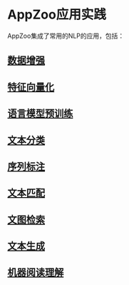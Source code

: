 # AppZoo应用实践

AppZoo集成了常用的NLP的应用，包括：

## [数据增强](https://github.com/alibaba/EasyNLP/tree/master/examples/appzoo_tutorials/data_augmentation)

## [特征向量化](https://github.com/alibaba/EasyNLP/tree/master/examples/appzoo_tutorials/feature_vectorization)

## [语言模型预训练](https://github.com/alibaba/EasyNLP/tree/master/examples/appzoo_tutorials/language_modeling)

## [文本分类](https://github.com/alibaba/EasyNLP/tree/master/examples/appzoo_tutorials/sequence_classification)

## [序列标注](https://github.com/alibaba/EasyNLP/tree/master/examples/appzoo_tutorials/sequence_labeling)

## [文本匹配](https://github.com/alibaba/EasyNLP/tree/master/examples/appzoo_tutorials/text_match)

## [文图检索](https://github.com/alibaba/EasyNLP/tree/master/examples/appzoo_tutorials/clip)

## [文本生成](https://github.com/alibaba/EasyNLP/tree/master/examples/appzoo_tutorials/sequence_generation)

## [机器阅读理解](https://github.com/alibaba/EasyNLP/tree/master/examples/appzoo_tutorials/machine_reading_comprehension)
